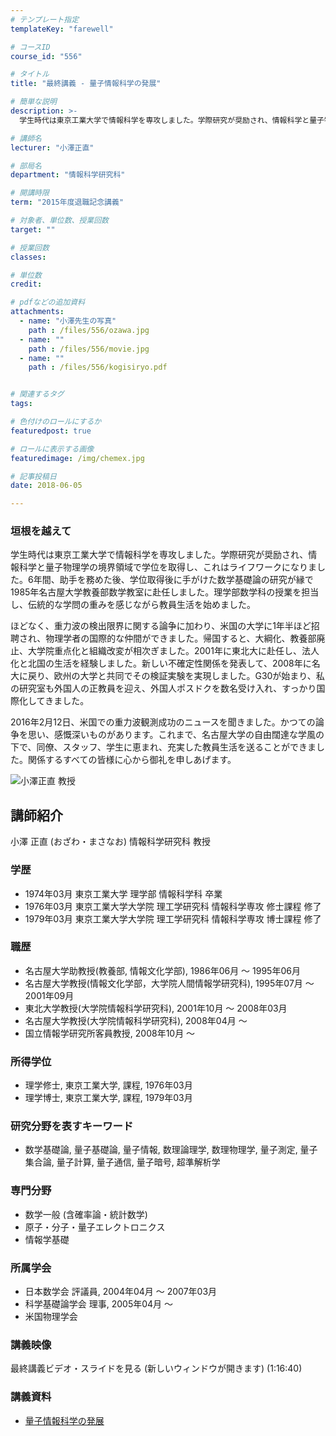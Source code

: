```yaml
---
# テンプレート指定
templateKey: "farewell"

# コースID
course_id: "556"

# タイトル
title: "最終講義 - 量子情報科学の発展"

# 簡単な説明
description: >-
  学生時代は東京工業大学で情報科学を専攻しました。学際研究が奨励され、情報科学と量子物理学の境界領域で学位を取得し、これはライフワークになりました。6年間、助手を務めた後、学位取得後に手がけた数学基...

# 講師名
lecturer: "小澤正直"

# 部局名
department: "情報科学研究科"

# 開講時限
term: "2015年度退職記念講義"

# 対象者、単位数、授業回数
target: ""

# 授業回数
classes: 

# 単位数
credit: 

# pdfなどの追加資料
attachments: 
  - name: "小澤先生の写真" 
    path : /files/556/ozawa.jpg
  - name: "" 
    path : /files/556/movie.jpg
  - name: "" 
    path : /files/556/kogisiryo.pdf


# 関連するタグ
tags:

# 色付けのロールにするか
featuredpost: true

# ロールに表示する画像
featuredimage: /img/chemex.jpg

# 記事投稿日
date: 2018-06-05

---
```

### 垣根を越えて 

学生時代は東京工業大学で情報科学を専攻しました。学際研究が奨励され、情報科学と量子物理学の境界領域で学位を取得し、これはライフワークになりました。6年間、助手を務めた後、学位取得後に手がけた数学基礎論の研究が縁で1985年名古屋大学教養部数学教室に赴任しました。理学部数学科の授業を担当し、伝統的な学問の重みを感じながら教員生活を始めました。

ほどなく、重力波の検出限界に関する論争に加わり、米国の大学に1年半ほど招聘され、物理学者の国際的な仲間ができました。帰国すると、大綱化、教養部廃止、大学院重点化と組織改変が相次ぎました。2001年に東北大に赴任し、法人化と北国の生活を経験しました。新しい不確定性関係を発表して、2008年に名大に戻り、欧州の大学と共同でその検証実験を実現しました。G30が始まり、私の研究室も外国人の正教員を迎え、外国人ポスドクを数名受け入れ、すっかり国際化してきました。

2016年2月12日、米国での重力波観測成功のニュースを聞きました。かつての論争を思い、感慨深いものがあります。これまで、名古屋大学の自由闊達な学風の下で、同僚、スタッフ、学生に恵まれ、充実した教員生活を送ることができました。関係するすべての皆様に心から御礼を申しあげます。


 ![小澤正直 教授](/files/556/ozawa.jpg)



## 講師紹介

小澤 正直 (おざわ・まさなお) 情報科学研究科 教授 

### 学歴

  * 1974年03月 東京工業大学 理学部 情報科学科 卒業
  * 1976年03月 東京工業大学大学院 理工学研究科 情報科学専攻 修士課程 修了
  * 1979年03月 東京工業大学大学院 理工学研究科 情報科学専攻 博士課程 修了

### 職歴

  * 名古屋大学助教授(教養部, 情報文化学部), 1986年06月 ～ 1995年06月
  * 名古屋大学教授(情報文化学部，大学院人間情報学研究科), 1995年07月 ～ 2001年09月
  * 東北大学教授(大学院情報科学研究科), 2001年10月 ～ 2008年03月
  * 名古屋大学教授(大学院情報科学研究科), 2008年04月 ～
  * 国立情報学研究所客員教授, 2008年10月 ～

### 所得学位

  * 理学修士, 東京工業大学, 課程, 1976年03月
  * 理学博士, 東京工業大学, 課程, 1979年03月

### 研究分野を表すキーワード

  * 数学基礎論, 量子基礎論, 量子情報, 数理論理学, 数理物理学, 量子測定, 量子集合論, 量子計算, 量子通信, 量子暗号, 超準解析学

### 専門分野

  * 数学一般 (含確率論・統計数学)
  * 原子・分子・量子エレクトロニクス
  * 情報学基礎

### 所属学会

  * 日本数学会 評議員, 2004年04月 ～ 2007年03月
  * 科学基礎論学会 理事, 2005年04月 ～
  * 米国物理学会

### 講義映像

最終講義ビデオ・スライドを見る (新しいウィンドウが開きます) (1:16:40) 

### 講義資料

- [量子情報科学の発展](/files/556/kogisiryo.pdf)
